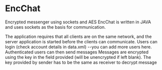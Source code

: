 # EncChat
Encrypted messenger using sockets and AES
EncChat is written in JAVA and uses sockets as the basis for communication.

The application requires that all clients are on the same network, and the server application is started before the clients can communicate.
Users can login (check account details in data.xml) --you can add more users here.
Authenticated users can then send messages
Messages are encrypted using the key in the field provided (will be unencrypted if left blank).
The key provided by sender has to be the same as receiver to decrypt message
